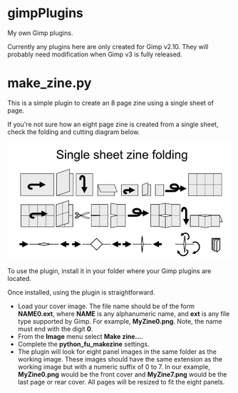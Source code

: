 # gimpPlugins

My own Gimp plugins.

Currently any plugins here are only created for Gimp v2.10. They will probably
need modification when Gimp v3 is fully released.

# make_zine.py

This is a simple plugin to create an 8 page zine using a single sheet of page.

If you're not sure how an eight page zine is created from a single sheet, check
the folding and cutting diagram below.

![Diagram showing how to create an 8 page zine from a single sheet of paper](images/single_sheet_zine_folding.jpg)

To use the plugin, install it in your folder where your Gimp plugins are located.

Once installed, using the plugin is straightforward.

- Load your cover image. The file name should be of the form **NAME0.ext**, where **NAME**
  is any alphanumeric name, and **ext** is any file type supported by Gimp. For example,
  **MyZine0.png**. Note, the name must end with the digit **0**.
- From the **Image** menu select **Make zine...**.
- Complete the **python_fu_makezine** settings.
- The plugin will look for eight panel images in the same folder as the working
  image. These images should have the same extension as the working image but with
  a numeric suffix of 0 to 7. In our example, **MyZine0.png** would be the front cover and
  **MyZine7.png** would be the last page or rear cover. All pages will be resized to
  fit the eight panels.
